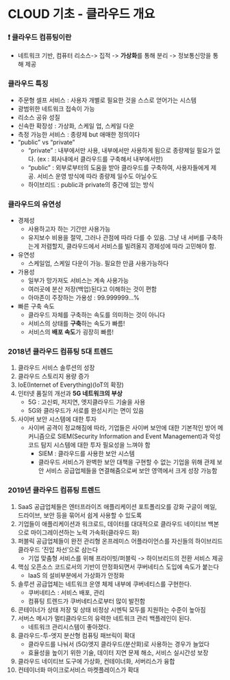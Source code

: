 # CLOUD 기초 - 클라우드 개요

### ❗ 클라우드 컴퓨팅이란
- 네트워크 기반, 컴퓨터 리소스-> 집적 -> **가상화**를 통해 분리 -> 정보통신망을 통해 제공

### 클라우드 특징
- 주문형 셀프 서비스 : 사용자 개별로 필요한 것을 스스로 얻어가는 시스템
- 광범위한 네트워크 접속이 가능
- 리소스 공유 성질
- 신속한 확장성 : 가상화, 스케일 업, 스케일 다운
- 측정 가능한 서비스 : 종량제 but 애매한 정의이다
- “public” vs “private”
  - “private” : 내부에서만 사용, 내부에서만 사용하게 됨으로 종량제일 필요가 없다. (ex : 회사내에서 클라우드를 구축해서 내부에서만)
  - “public” : 외부로부터의 도움을 받아 클라우드를 구축하여, 사용자들에게 제공. 서비스 운영 방식에 따라 종량제 일수도 아닐수도
  - 하이브리드 : public과 private의 중간에 있는 방식

### 클라우드의 유연성
- 경제성
  - 사용하고자 하는 기간만 사용가능
  - 유지보수 비용을 절약, 그러나 관점에 따라 다를 수 있음. 그냥 내 서버를 구축하는게 저렴할지, 클라우드에서 서비스를 빌려올지 경제성에 따라 고민해야 함.
- 유연성
  - 스케일업, 스케일 다운이 가능. 필요한 만큼 사용가능하다
- 가용성
  - 일부가 망가져도 서비스는 계속 사용가능
  - 여러곳에 분산 저장(백업)된다고 이해하는 것이 편함
  - 아마존이 주장하는 가용성 : 99.999999…%
- 빠른 구축 속도
  - 클라우드 자체를 구축하는 속도를 의미하는 것이 아니다
  - 서비스의 상태를 **구축**하는 속도가 빠름!
  - 서비스의 **배포 속도**가 굉장히 빠름!
  
  
### 2018년 클라우드 컴퓨팅 5대 트렌드
1. 클라우드 서비스 솔루션의 성장
2. 클라우드 스토리지 용량 증가
3. IoE(Internet of Everything)(IoT의 확장)
4. 인터넷 품질의 개선과 **5G 네트워크의 부상**
    - 5G : 고신뢰, 저지연, 엣지클라우드 기술을 사용
    - 5G와 클라우드가 서로를 완성시키는 면이 있음
5. 사이버 보안 시스템에 대한 투자
    - 사이버 공격이 정교해짐에 따라, 기업들은 사이버 보안에 대한 기본적인 방어 메커니즘으로 SIEM(Security Information and Event Management)과 악성코드 탐지 시스템에 대한 투자 필요성을 느껴야 함
      - SIEM : 클라우드를 사용한 보안 시스템
      - 클라우드 서비스가 완벽한 보안 대책을 구현할 수 없는 기업을 위해 관제 보안 서비스 공급업체들을 연결해줌으로써 보안 영역에서 크게 성장 가능함

### 2019년 클라우드 컴퓨팅 트렌드
1. SaaS 공급업체들은 엔터프라이즈 애플리케이션 포트폴리오를 강화
구글이 메일, 드라이브, 보안 등을  묶어서 쉽게 사용할 수 있도록
2. 기업들이 애플리케이션과 워크로드, 데이터를 대대적으로 클라우드 네이티브 백본으로 마이그레이션하는 노력 가속화(클라우드 화)
3. 퍼블릭 공급업체들이 완전 관리형 온프레미스 어플라이언스를 자신들의 하이브리드 클라우드 ‘진입 차선’으로 삼는다
    - 기업 맞춤형 서비스를 위해 프라이빗/퍼블릭 -> 하이브리드의 전환 서비스 제공
4. 핵심 오픈소스 코드로서의 기반이 안정화되면서 쿠버네티스 도입에 속도가 붙는다
    - IaaS 의 설비부분에서 가상화가 안정화
5. 솔루션 공급업체는 네트워크 운영 체제 내부에 쿠버네티스를 구현한다.
    - 쿠버네티스 : 서비스 배포, 관리
    - 컴퓨팅 트렌드가 쿠버네티스로부터 많이 발전함
6. 콘테이너가 상태 저장 및 상태 비정상 시멘틱 모두를 지원하는 수준이 높아짐
7. 서버스 메시가 멀티클라우드의 유력한 네트워크 관리 백플레인이 된다.
    - 네트워크 관리시스템이 좋아졌다.
8. 클라우드-투-엣지 분산형 컴퓨팅 패브릭이 확대
    - 클라우드를 나눠서 (5G)엣지 클라우드(분산화)로 사용하는 경우가 늘었다
    - 효율성을 높이기 위한 기술, 데이터 지연 문제 해소, 서비스 실시간성 보장
9. 클라우드 네이티브 도구에 가상화, 컨테이너화, 서버리스가 융합
10. 컨테이너화 마이크로서비스 마켓플레이스가 확대

